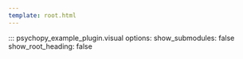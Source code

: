 ```yaml
---
template: root.html
---
```

::: psychopy_example_plugin.visual
    options:
        show_submodules: false
        show_root_heading: false
